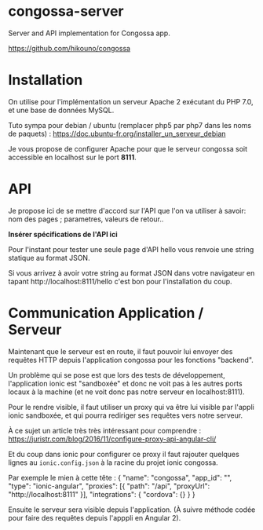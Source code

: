 # congossa-server
Server and API implementation for Congossa app.

https://github.com/hikouno/congossa


# Installation

On utilise pour l'implémentation un serveur Apache 2 exécutant du PHP 7.0,
et une base de données MySQL.

Tuto sympa pour debian / ubuntu (remplacer php5 par php7 dans les noms de paquets) :
https://doc.ubuntu-fr.org/installer_un_serveur_debian

Je vous propose de configurer Apache pour que le serveur congossa soit accessible
en localhost sur le port **8111**.

# API

Je propose ici de se mettre d'accord sur l'API que l'on va utiliser à savoir:
nom des pages ; parametres, valeurs de retour..

**Insérer spécifications de l'API ici**

Pour l'instant pour tester une seule page d'API hello vous renvoie une
string statique au format JSON.

Si vous arrivez à avoir votre string au format JSON dans votre navigateur en
tapant http://localhost:8111/hello c'est bon pour l'installation du coup.

# Communication Application / Serveur

Maintenant que le serveur est en route, il faut pouvoir lui envoyer des requêtes HTTP
depuis l'application congossa pour les fonctions "backend".

Un problème qui se pose est que lors des tests de développement,
l'application ionic est "sandboxée" et donc ne voit pas à les autres ports locaux
à la machine (et ne voit donc pas notre serveur en localhost:8111).

Pour le rendre visible, il faut utiliser un proxy qui va être lui visible par l'appli
ionic sandboxée, et qui pourra rediriger ses requêtes vers notre serveur.

À ce sujet un article très très intéressant pour comprendre :
https://juristr.com/blog/2016/11/configure-proxy-api-angular-cli/

Et du coup dans ionic pour configurer ce proxy il faut rajouter quelques lignes
au `ionic.config.json` à la racine du projet ionic congossa.

Par exemple le mien à cette tête :
    {
      "name": "congossa",
      "app_id": "",
      "type": "ionic-angular",
      "proxies": [{
        "path": "/api",
        "proxyUrl": "http://localhost:8111"
      }],
      "integrations": {
        "cordova": {}
      }
    }

Ensuite le serveur sera visible depuis l'application.
(À suivre méthode codée pour faire des requêtes depuis l'apppli en Angular 2).
